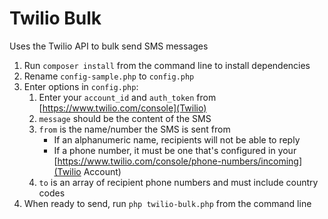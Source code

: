 # Twilio Bulk

Uses the Twilio API to bulk send SMS messages

1. Run `composer install` from the command line to install dependencies
1. Rename `config-sample.php` to `config.php`
1. Enter options in `config.php`:
	1. Enter your `account_id` and `auth_token` from [https://www.twilio.com/console](Twilio)
	1. `message` should be the content of the SMS
	1. `from` is the name/number the SMS is sent from
		- If an alphanumeric name, recipients will not be able to reply
		- If a phone number, it must be one that's configured in your [https://www.twilio.com/console/phone-numbers/incoming](Twilio Account)
	1. `to` is an array of recipient phone numbers and must include country codes
1. When ready to send, run `php twilio-bulk.php` from the command line
